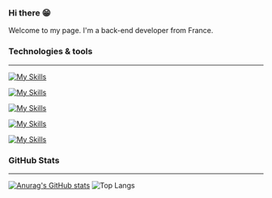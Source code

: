 ### Hi there 😁
Welcome to my page. I'm a back-end developer from France.

### Technologies & tools 
---
[![My Skills](https://skillicons.dev/icons?i=java,spring,maven)](https://skillicons.dev)  

[![My Skills](https://skillicons.dev/icons?i=mysql,mongodb,hibernate,docker)](https://skillicons.dev)

[![My Skills](https://skillicons.dev/icons?i=html,css,js)](https://skillicons.dev)  


[![My Skills](https://skillicons.dev/icons?i=bootstrap,react)](https://skillicons.dev)  

[![My Skills](https://skillicons.dev/icons?i=idea,git,github,gitlab,vscode,postman)](https://skillicons.dev)  


### GitHub Stats
---
[![Anurag's GitHub stats](https://github-readme-stats.vercel.app/api?username=arum4t&theme=ayu-mirage)](https://github.com/anuraghazra/github-readme-stats)
![Top Langs](https://github-readme-stats.vercel.app/api/top-langs/?username=arum4t&theme=tokyonight)



<!--
**Arum4t/arum4t** is a ✨ _special_ ✨ repository because its `README.md` (this file) appears on your GitHub profile.

Here are some ideas to get you started:

- 🔭 I’m currently working on ...
- 🌱 I’m currently learning ...
- 👯 I’m looking to collaborate on ...
- 🤔 I’m looking for help with ...
- 💬 Ask me about ...
- 📫 How to reach me: ...
- 😄 Pronouns: ...
- ⚡ Fun fact: ...
-->
